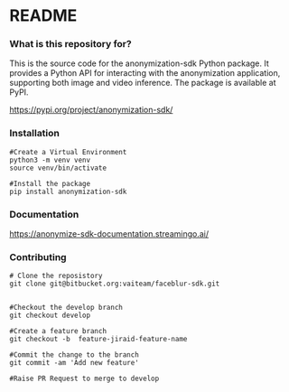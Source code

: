 # README #

### What is this repository for? ###
This is the source code for the anonymization-sdk Python package. 
It provides a Python API for interacting with the anonymization application, supporting both image and video inference. The package is available at PyPI.

https://pypi.org/project/anonymization-sdk/



### Installation  ###
```
#Create a Virtual Environment 
python3 -m venv venv
source venv/bin/activate

#Install the package
pip install anonymization-sdk

```

### Documentation ###
https://anonymize-sdk-documentation.streamingo.ai/


### Contributing  ###
```
# Clone the reposistory 
git clone git@bitbucket.org:vaiteam/faceblur-sdk.git


#Checkout the develop branch 
git checkout develop

#Create a feature branch 
git checkout -b  feature-jiraid-feature-name

#Commit the change to the branch 
git commit -am 'Add new feature'

#Raise PR Request to merge to develop 

```



